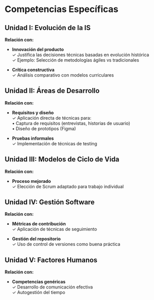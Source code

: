 # Competencias Específicas

## Unidad I: Evolución de la IS
**Relación con:**
- **Innovación del producto**  
  ✓ Justifica las decisiones técnicas basadas en evolución histórica  
  ✓ Ejemplo: Selección de metodologías ágiles vs tradicionales  

- **Crítica constructiva**  
  ✓ Análisis comparativo con modelos curriculares  

## Unidad II: Áreas de Desarrollo
**Relación con:**
- **Requisitos y diseño**  
  ✓ Aplicación directa de técnicas para:  
    • Captura de requisitos (entrevistas, historias de usuario)  
    • Diseño de prototipos (Figma)  

- **Pruebas informales**  
  ✓ Implementación de técnicas de testing  

## Unidad III: Modelos de Ciclo de Vida
**Relación con:**
- **Proceso mejorado**  
  ✓ Elección de Scrum adaptado para trabajo individual  

## Unidad IV: Gestión Software
**Relación con:**
- **Métricas de contribución**  
  ✓ Aplicación de técnicas de seguimiento 

- **Gestión del repositorio**  
  ✓ Uso de control de versiones como buena práctica  

## Unidad V: Factores Humanos
**Relación con:**
- **Competencias genéricas**  
  ✓ Desarrollo de comunicación efectiva  
  ✓ Autogestión del tiempo  